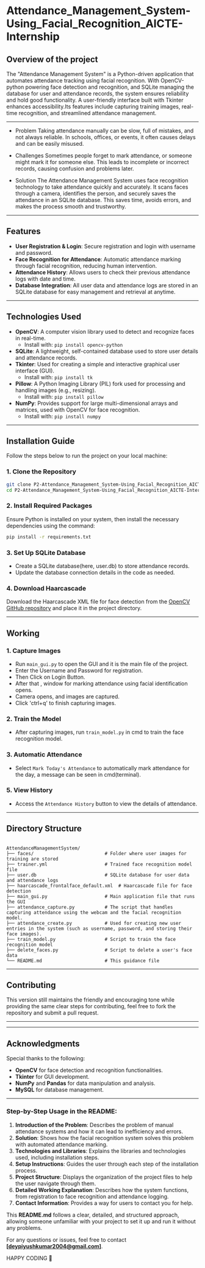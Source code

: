 # Attendance_Management_System-Using_Facial_Recognition_AICTE-Internship

## Overview of the project
The "Attendance Management System" is a Python-driven application that automates attendance tracking using facial recognition. With OpenCV-python powering face detection and recognition, and SQLite managing the database for user and attendance records, the system ensures reliability and hold good functionality. A user-friendly interface built with Tkinter enhances accessibility.Its  features include capturing training images, real-time recognition, and streamlined attendance management.

--- 


* Problem
Taking attendance manually can be slow, full of mistakes, and not always reliable. In schools, offices, or events, it often causes delays and can be easily misused.

* Challenges
Sometimes people forget to mark attendance, or someone might mark it for someone else. This leads to incomplete or incorrect records, causing confusion and problems later.

* Solution
The Attendance Management System uses face recognition technology to take attendance quickly and accurately. It scans faces through a camera, identifies the person, and securely saves the attendance in an SQLite database. This saves time, avoids errors, and makes the process smooth and trustworthy.

---

## Features

- **User Registration & Login**: Secure registration and login with username and password.
- **Face Recognition for Attendance**: Automatic attendance marking through facial recognition, reducing human intervention.
- **Attendance History**: Allows users to check their previous attendance logs with date and time.
- **Database Integration**: All user data and attendance logs are stored in an SQLite database for easy management and retrieval at anytime.

---

## Technologies Used

- **OpenCV**: A computer vision library used to detect and recognize faces in real-time.
  - Install with: `pip install opencv-python`
- **SQLite**: A lightweight, self-contained database used to store user details and attendance records.
- **Tkinter**: Used for creating a simple and interactive graphical user interface (GUI).
  - Install with: `pip install tk`
- **Pillow**: A Python Imaging Library (PIL) fork used for processing and handling images (e.g., resizing).
  - Install with: `pip install pillow`
- **NumPy**: Provides support for large multi-dimensional arrays and matrices, used with OpenCV for face recognition.
  - Install with:
    `pip install numpy`

---


## Installation Guide

Follow the steps below to run the project on your local machine:

### 1. Clone the Repository
```bash
git clone P2-Attendance_Management_System-Using_Facial_Recognition_AICTE-Internship.git
cd P2-Attendance_Management_System-Using_Facial_Recognition_AICTE-Internship
```

### 2. Install Required Packages
Ensure Python is installed on your system, then install the necessary dependencies using the command:
```bash
pip install -r requirements.txt
```

### 3. Set Up SQLite Database
- Create a SQLite database(here, user.db) to store attendance records.
- Update the database connection details in the code as needed.

### 4. Download Haarcascade
Download the Haarcascade XML file for face detection from the [OpenCV GitHub repository](https://github.com/opencv/opencv) and place it in the project directory.

---


## Working

### 1. Capture Images
- Run `main_gui.py` to open the GUI and it is the main file of the project.
- Enter the Username and Password for registration.
- Then Click on Login Button.
- After that , window for marking attendance using facial identification opens.
- Camera opens, and images are captured.
- Click 'ctrl+q' to finish capturing images.

### 2. Train the Model
- After capturing images, run `train_model.py` in cmd to train the face recognition model.

### 3. Automatic Attendance
- Select `Mark Today's Attendance` to automatically mark attendance for the day, a message can be seen in cmd(terminal).

### 5. View History
- Access the `Attendance History` button to view the details of attendance.

---


## Directory Structure
```plaintext

AttendanceManagementSystem/
├── faces/                          # Folder where user images for training are stored
├── trainer.yml                     # Trained face recognition model file
├── user.db                         # SQLite database for user data and attendance logs
├── haarcascade_frontalface_default.xml  # Haarcascade file for face detection
├── main_gui.py                     # Main application file that runs the GUI
├── attendance_capture.py           # The script that handles capturing attendance using the webcam and the facial recognition model.
├── attendance_create.py            # Used for creating new user entries in the system (such as username, password, and storing their face images).
├── train_model.py                  # Script to train the face recognition model
├── delete_faces.py                 # Script to delete a user's face data
└── README.md                       # This guidance file

```


---

## Contributing
This version still maintains the friendly and encouraging tone while providing the same clear steps for contributing, feel free to fork the repository and submit a pull request.

---


---

## Acknowledgments
Special thanks to the following:
- **OpenCV** for face detection and recognition functionalities.
- **Tkinter** for GUI development.
- **NumPy** and **Pandas** for data manipulation and analysis.
- **MySQL** for database management.

---


### Step-by-Step Usage in the README:

1. **Introduction of the Problem**: Describes the problem of manual attendance systems and how it can lead to inefficiency and errors.
2. **Solution**: Shows how the facial recognition system solves this problem with automated attendance marking.
3. **Technologies and Libraries**: Explains the libraries and technologies used, including installation steps.
4. **Setup Instructions**: Guides the user through each step of the installation process.
5. **Project Structure**: Displays the organization of the project files to help the user navigate through them.
6. **Detailed Working Explanation**: Describes how the system functions, from registration to face recognition and attendance logging.
7. **Contact Information**: Provides a way for users to contact you for help.

This **README.md** follows a clear, detailed, and structured approach, allowing someone unfamiliar with your project to set it up and run it without any problems.


For any questions or issues, feel free to contact **[deypiyushkumar2004@gmail.com]**.

HAPPY CODING 🎉
